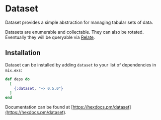 # Dataset

Dataset provides a simple abstraction for managing tabular sets of data.

Datasets are enumerable and collectable. They can also be
rotated. Eventually they will be queryable via
[Relate](https://github.com/edw/elixir-relate).

## Installation

Dataset can be installed by adding `dataset` to your list of
dependencies in `mix.exs`:

```elixir
def deps do
  [
    {:dataset, "~> 0.5.0"}
  ]
end
```

Documentation can be found at
[https://hexdocs.pm/dataset](https://hexdocs.pm/dataset).
